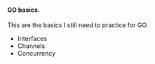 #### GO basics.

This are the basics I still need to practice for GO.

- Interfaces
- Channels
- Concurrency

